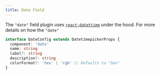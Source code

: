 ```yaml
---
title: Date Field
---
```


The `"date"` field plugin uses [`react-datettime`](https://www.npmjs.com/package/react-datetime) under the hood. For more details on how the `"date"`

```typescript
interface DateConfig extends DatetimepickerProps {
  component: 'date'
  name: string
  label?: string
  description?: string
  colorFormat?: 'hex' | 'rgb' // Defaults to "hex"
}
```
